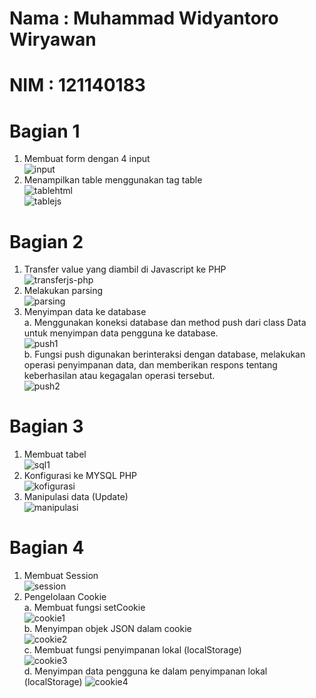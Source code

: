 # Nama : Muhammad Widyantoro Wiryawan
# NIM : 121140183

# Bagian 1
1. Membuat form dengan 4 input <br>
![input](https://github.com/m-widyantoro-w-121140183/uas_pemweb/assets/153991554/c75f9510-d9ec-442a-a2db-3382a5772a0a) <br>
2. Menampilkan table menggunakan tag table <br>
![tablehtml](https://github.com/m-widyantoro-w-121140183/uas_pemweb/assets/153991554/6ccde502-a69a-4322-b88f-5cc1b8e85bd2) <br>
![tablejs](https://github.com/m-widyantoro-w-121140183/uas_pemweb/assets/153991554/aca79065-5d06-45c1-9d0c-a9fdd43a9f5c)<br>

# Bagian 2
1. Transfer value yang diambil di Javascript ke PHP <br>
![transferjs-php](https://github.com/m-widyantoro-w-121140183/uas_pemweb/assets/153991554/d23961f6-b19d-4419-ba0d-fe25a955cf8b) <br>
2. Melakukan parsing <br>
![parsing](https://github.com/m-widyantoro-w-121140183/uas_pemweb/assets/153991554/3b4a8c72-fc0f-4dd6-a7f8-bfcf126b5ec7) <br>
3. Menyimpan data ke database <br>
a. Menggunakan koneksi database dan method push dari class Data untuk menyimpan data pengguna ke database. <br>
![push1](https://github.com/m-widyantoro-w-121140183/uas_pemweb/assets/153991554/3d920a90-f324-4643-b246-2261dde70c73) <br>
b. Fungsi push digunakan berinteraksi dengan database, melakukan operasi penyimpanan data, dan memberikan respons tentang keberhasilan atau kegagalan operasi tersebut. <br>
![push2](https://github.com/m-widyantoro-w-121140183/uas_pemweb/assets/153991554/b9b99548-e395-436d-a324-da0702caa8cc) <br>


# Bagian 3
1. Membuat tabel <br>
![sql1](https://github.com/m-widyantoro-w-121140183/uas_pemweb/assets/153991554/dadd049f-73e0-401c-bd31-c338c1687185) <br>
2. Konfigurasi ke MYSQL PHP <br>
![kofigurasi](https://github.com/m-widyantoro-w-121140183/uas_pemweb/assets/153991554/6c5fd610-0975-49a1-b19c-1e866647e54d) <br>
3. Manipulasi data (Update) <br>
![manipulasi](https://github.com/m-widyantoro-w-121140183/uas_pemweb/assets/153991554/f12a3661-a8c9-45bc-81ca-ef63a3d6b2d6) <br>


# Bagian 4
1. Membuat Session <br>
![session](https://github.com/m-widyantoro-w-121140183/uas_pemweb/assets/153991554/6a9f2268-fce6-453e-b51a-c465274aa9f1) <br>
2. Pengelolaan Cookie <br>
a. Membuat fungsi setCookie <br>
![cookie1](https://github.com/m-widyantoro-w-121140183/uas_pemweb/assets/153991554/69e61e98-8e78-47f3-a7eb-70da8d9d9edc) <br>
b. Menyimpan objek JSON dalam cookie <br>
![cookie2](https://github.com/m-widyantoro-w-121140183/uas_pemweb/assets/153991554/c2ccf981-14cf-4dbb-9dc3-c41d455d4cd8) <br>
c. Membuat fungsi penyimpanan lokal (localStorage) <br>
![cookie3](https://github.com/m-widyantoro-w-121140183/uas_pemweb/assets/153991554/92e9ceb5-9262-4b95-a357-ee6176ca5940) <br>
d. Menyimpan data pengguna ke dalam penyimpanan lokal (localStorage) 
![cookie4](https://github.com/m-widyantoro-w-121140183/uas_pemweb/assets/153991554/46610867-c6a9-46b7-8825-592eaa1d11cb)


